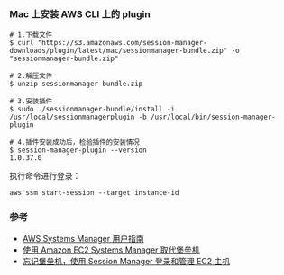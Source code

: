 ### Mac 上安装 AWS CLI 上的 plugin

```shell
# 1.下载文件
$ curl "https://s3.amazonaws.com/session-manager-downloads/plugin/latest/mac/sessionmanager-bundle.zip" -o "sessionmanager-bundle.zip"

# 2.解压文件
$ unzip sessionmanager-bundle.zip

# 3.安装插件
$ sudo ./sessionmanager-bundle/install -i /usr/local/sessionmanagerplugin -b /usr/local/bin/session-manager-plugin

# 4.插件安装成功后，检验插件的安装情况
$ session-manager-plugin --version
1.0.37.0
```

执行命令进行登录：
```shell
aws ssm start-session --target instance-id
```

### 参考

* [AWS Systems Manager 用户指南](https://docs.aws.amazon.com/zh_cn/systems-manager/latest/userguide/what-is-systems-manager.html)
* [使用 Amazon EC2 Systems Manager 取代堡垒机](https://amazonaws-china.com/cn/blogs/china/replacing-a-bastion-host-with-amazon-ec2-systems-manager/)
* [忘记堡垒机，使用 Session Manager 登录和管理 EC2 主机](https://amazonaws-china.com/cn/blogs/china/session-manager-register-ec2/)
